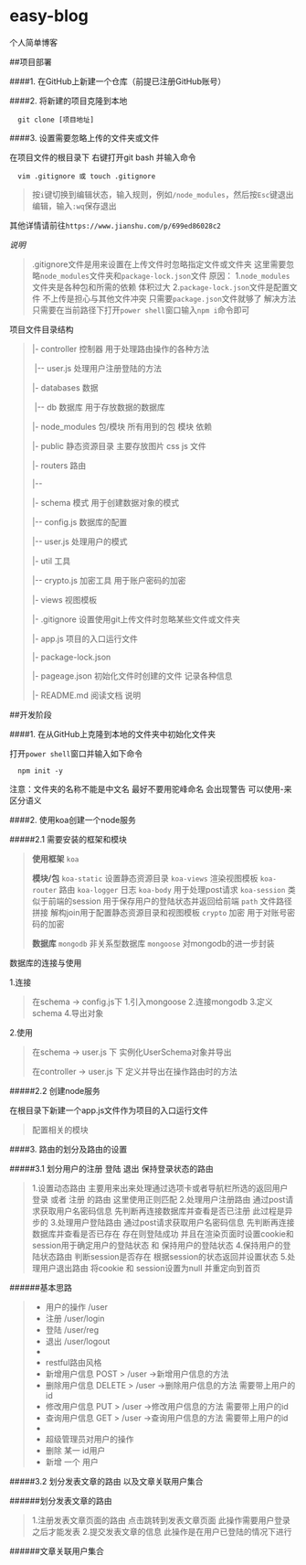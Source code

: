 # easy-blog

个人简单博客

##项目部署

####1. 在GitHub上新建一个仓库（前提已注册GitHub账号）

####2. 将新建的项目克隆到本地

```shell
  git clone [项目地址]
```
####3. 设置需要忽略上传的文件夹或文件

在项目文件的根目录下 右键打开git bash 并输入命令
```shell
  vim .gitignore 或 touch .gitignore
```

>按`i`键切换到编辑状态，输入规则，例如`/node_modules`，然后按`Esc`键退出编辑，输入`:wq`保存退出

其他详情请前往`https://www.jianshu.com/p/699ed86028c2`

*说明*  

>.gitignore文件是用来设置在上传文件时忽略指定文件或文件夹
>这里需要忽略`node_modules`文件夹和`package-lock.json`文件
>原因：
>1.`node_modules`文件夹是各种包和所需的依赖 体积过大
>2.`package-lock.json`文件是配置文件 不上传是担心与其他文件冲突 只需要`package.json`文件就够了
>解决方法
>只需要在当前路径下打开`power shell`窗口输入`npm i`命令即可

项目文件目录结构

>|- controller     控制器 用于处理路由操作的各种方法
>
>​   |-- user.js    处理用户注册登陆的方法
>
>|- databases      数据
>
>​   |-- db         数据库  用于存放数据的数据库
>
>|- node_modules   包/模块 所有用到的包 模块 依赖
>
>|- public         静态资源目录  主要存放图片 css js 文件
>
>|- routers        路由  
>
>   |-- 
>
>|- schema         模式  用于创建数据对象的模式
>
>   |-- config.js  数据库的配置
>
>   |-- user.js    处理用户的模式
>
>|- util           工具
>
>   |-- crypto.js  加密工具 用于账户密码的加密
>
>|- views          视图模板
>
>|- .gitignore     设置使用git上传文件时忽略某些文件或文件夹
>
>|- app.js         项目的入口运行文件
>
>|- package-lock.json
>
>|- pageage.json   初始化文件时创建的文件 记录各种信息
>
>|- README.md      阅读文档 说明
>
>

##开发阶段

####1. 在从GitHub上克隆到本地的文件夹中初始化文件夹

打开`power shell`窗口并输入如下命令
```shell
  npm init -y
```
  注意：文件夹的名称不能是中文名 最好不要用驼峰命名 会出现警告 可以使用-来区分语义

####2. 使用koa创建一个node服务

#####2.1 需要安装的框架和模块

>**使用框架** 
>`koa`  
>
>**模块/包** 
>`koa-static`   设置静态资源目录
>`koa-views`    渲染视图模板
>`koa-router`   路由
>`koa-logger`   日志
>`koa-body`     用于处理post请求
>`koa-session`  类似于前端的session 用于保存用户的登陆状态并返回给前端
>`path`         文件路径拼接  解构join用于配置静态资源目录和视图模板
>`crypto`       加密  用于对账号密码的加密
>
>**数据库**
>`mongodb`      非关系型数据库
>`mongoose`     对mongodb的进一步封装


数据库的连接与使用

1.连接

>在schema -> config.js下
>1.引入mongoose
>2.连接mongodb
>3.定义schema
>4.导出对象

2.使用

>在schema -> user.js 下
>实例化UserSchema对象并导出
>
>在controller -> user.js 下
>定义并导出在操作路由时的方法 




#####2.2 创建node服务

在根目录下新建一个app.js文件作为项目的入口运行文件

>配置相关的模块

####3. 路由的划分及路由的设置

#####3.1 划分用户的注册 登陆 退出 保持登录状态的路由

>1.设置动态路由 主要用来出来处理通过选项卡或者导航栏所选的返回用户 登录 或者 注册 的路由  这里使用正则匹配 
>2.处理用户注册路由 通过post请求获取用户名密码信息 先判断再连接数据库并查看是否已注册 此过程是异步的
>3.处理用户登陆路由 通过post请求获取用户名密码信息 先判断再连接数据库并查看是否已存在 存在则登陆成功 并且在渲染页面时设置cookie和session用于确定用户的登陆状态 和 保持用户的登陆状态
>4.保持用户的登陆状态路由 判断session是否存在 根据session的状态返回并设置状态
>5.处理用户退出路由 将cookie 和 session设置为null 并重定向到首页

######基本思路

> * 用户的操作  /user
> * 注册       /user/login
> * 登陆       /user/reg
> * 退出       /user/logout
> * 
> * restful路由风格
> * 新增用户信息   POST    >  /user  ->新增用户信息的方法 
> * 删除用户信息   DELETE  >  /user  ->删除用户信息的方法  需要带上用户的id
> * 修改用户信息   PUT  >  /user  ->修改用户信息的方法  需要带上用户的id
> * 查询用户信息   GET     >  /user  ->查询用户信息的方法  需要带上用户的id
> * 
> * 超级管理员对用户的操作
> * 删除 某一 id用户
> * 新增 一个 用户


#####3.2 划分发表文章的路由 以及文章关联用户集合

######划分发表文章的路由

>1.注册发表文章页面的路由 点击跳转到发表文章页面  此操作需要用户登录之后才能发表
>2.提交发表文章的信息 此操作是在用户已登陆的情况下进行
>

######文章关联用户集合


